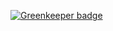 
[![Greenkeeper badge](https://badges.greenkeeper.io/basarat/video-angularjs-typescript-services.svg)](https://greenkeeper.io/)
